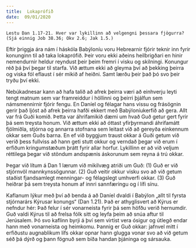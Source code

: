 ```yaml
---
title:  Lokaprófið
date:  09/01/2020
---
```


`Lestu Dan 1.17-21. Hver var lykillinn að velgengni þessara fjögurra? (Sjá einnig Job 38.36; Okv 2.6; Jak 1.5.)`

Eftir þriggja ára nám í háskóla Babýloníu voru Hebrearnir fjórir teknir inn fyrir konunginn til að taka lokaprófið. Þeir voru ekki aðeins heilbrigðari en hinir nemendurnir heldur reyndust þeir þeim fremri í visku og skilningi. Konungur réð þá því þegar til starfa. Við ættum ekki að gleyma því að þekking þeirra og viska fól eflaust í sér mikið af heiðni. Samt lærðu þeir það þó svo þeir tryðu því ekki.

Nebúkadnesar kann að hafa talið að afrek þeirra væri að einhverju leyti tengt matnum sem var framreiddur í höllinni og þeirri þjálfun sem námsmennirnir fjórir fengu. En Daníel og félagar hans vissu og frásögnin gerir það ljóst að afrek þeirra hafði ekkert með Babýloníukerfið að gera. Allt var frá Guði komið. Þetta var áhrifamikið dæmi um hvað Guð getur gert fyrir þá sem treysta honum. Við ættum ekki að óttast yfirþyrmandi áhrifamátt fjölmiðla, stjórna og annarra stofnana sem leitast við að gereyða einkennum okkar sem Guðs barna. En ef við byggjum traust okkar á Guði getum við verið þess fullviss að hann geti stutt okkur og verndað þegar við erum í erfiðum kringumstæðum þrátt fyrir allar horfur. Lykillinn er að við veljum réttilega þegar við stöndum andspænis áskorunum sem reyna á trú okkar.

Þegar við lítum á Dan 1 lærum við mikilvæg atriði um Guð: (1) Guð er við stjórnvöl mannkynssögunnar. (2) Guð veitir okkur visku svo að við getum staðist fjandsamlegt menningar- og félagslegt umhverfi okkar. (3) Guð heiðrar þá sem treysta honum af innri sannfæringu og í lífi sínu.

Kaflanum lýkur með því að benda á að Daníel dvaldi í Babýlon „allt til fyrsta stjórnarárs Kýrusar konungs“ (Dan 1.21). Það er athyglisvert að Kýrus er nefndur hér: Það felur í sér vonarneista fyrir þá sem höfðu verið hernumdir. Guð valdi Kýrus til að frelsa fólk sitt og leyfa þeim að snúa aftur til Jerúsalem. Þó svo kaflinn byrji á því sem virtist vera ósigur og útlegð endar hann með vonarneista og heimkomu. Þannig er Guð okkar: jafnvel mitt í erfiðustu augnablikum lífs okkar opnar hann glugga vonar svo að við getum séð þá dýrð og þann fögnuð sem bíða handan þjáninga og sársauka.